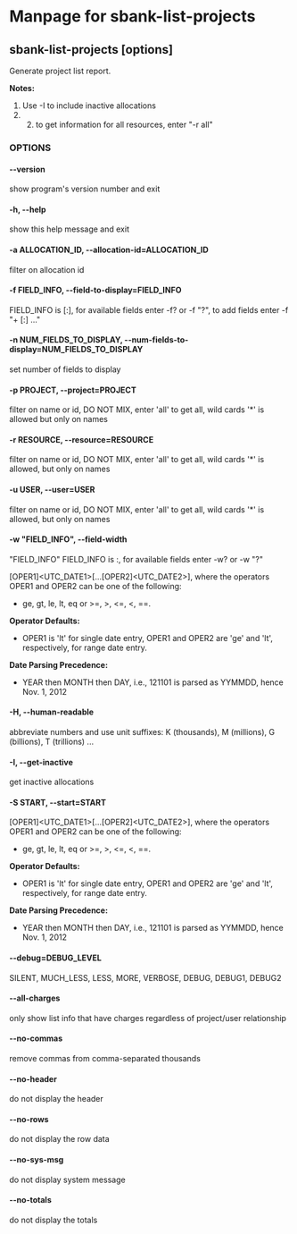 # Manpage for sbank-list-projects
## sbank-list-projects [options]
Generate project list report. 

**Notes:** 

1. Use -I to include inactive allocations
2. 2. to get information for all resources, enter "-r all"

### OPTIONS
#### --version
show program's version number and exit

#### -h, --help
show this help message and exit

#### -a ALLOCATION_ID, --allocation-id=ALLOCATION_ID
filter on allocation id

#### -f FIELD_INFO, --field-to-display=FIELD_INFO
FIELD_INFO is <FIELD>[:<WIDTH>], for available fields enter -f? or -f "?", to add fields enter -f "+ <FIELD>[:<WIDTH>] ..."

#### -n NUM_FIELDS_TO_DISPLAY, --num-fields-to-display=NUM_FIELDS_TO_DISPLAY
set number of fields to display

#### -p PROJECT, --project=PROJECT
filter on name or id, DO NOT MIX, enter 'all' to get all, wild cards '*' is allowed but only on names

#### -r RESOURCE, --resource=RESOURCE
filter on name or id, DO NOT MIX, enter 'all' to get all, wild cards '*' is allowed, but only on names

#### -u USER, --user=USER
filter on name or id, DO NOT MIX, enter 'all' to get all, wild cards '*' is allowed, but only on names

#### -w "FIELD_INFO", --field-width
"FIELD_INFO" FIELD_INFO is <FIELD>:<WIDTH>, for available fields enter -w? or -w "?"

[OPER1]<UTC_DATE1>[...[OPER2]<UTC_DATE2>], where the operators OPER1 and OPER2 can be one of the following: 
  - ge, gt, le, lt, eq or >=, >, <=, <, ==. 
  
**Operator Defaults:** 
  
  - OPER1 is 'lt' for single date entry, OPER1 and OPER2 are 'ge' and 'lt', respectively, for range date entry. 
  
**Date Parsing Precedence:** 
  
  - YEAR then MONTH then DAY, i.e., 121101 is parsed as YYMMDD, hence Nov. 1, 2012

#### -H, --human-readable
abbreviate numbers and use unit suffixes: K (thousands), M (millions), G (billions), T (trillions) ...

#### -I, --get-inactive
get inactive allocations

#### -S START, --start=START
[OPER1]<UTC_DATE1>[...[OPER2]<UTC_DATE2>], where the operators OPER1 and OPER2 can be one of the following: 
  - ge, gt, le, lt, eq or >=, >, <=, <, ==. 
  
**Operator Defaults:** 
  
  - OPER1 is 'lt' for single date entry, OPER1 and OPER2 are 'ge' and 'lt', respectively, for range date entry. 
  
**Date Parsing Precedence:** 
  
  - YEAR then MONTH then DAY, i.e., 121101 is parsed as YYMMDD, hence Nov. 1, 2012

#### --debug=DEBUG_LEVEL
SILENT, MUCH_LESS, LESS, MORE, VERBOSE, DEBUG, DEBUG1, DEBUG2

#### --all-charges
only show list info that have charges regardless of project/user relationship

#### --no-commas
remove commas from comma-separated thousands

#### --no-header
do not display the header

#### --no-rows
do not display the row data

#### --no-sys-msg
do not display system message

#### --no-totals
do not display the totals
  
  

